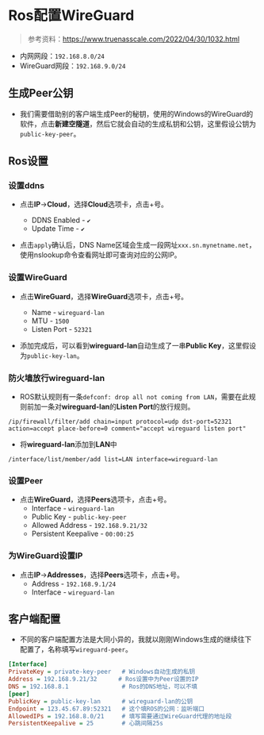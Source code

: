 # Ros配置WireGuard

> 参考资料：<https://www.truenasscale.com/2022/04/30/1032.html>

+ 内网网段：```192.168.8.0/24```
+ WireGuard网段：```192.168.9.0/24```

## 生成Peer公钥

+ 我们需要借助别的客户端生成Peer的秘钥，使用的Windows的WireGuard的软件，点击**新建空隧道**，然后它就会自动的生成私钥和公钥，这里假设公钥为```public-key-peer```。

## Ros设置

### 设置ddns

+ 点击**IP**->**Cloud**，选择**Cloud**选项卡，点击+号。
  + DDNS Enabled - ```✔```
  + Update Time - ```✔```

+ 点击```apply```确认后，DNS Name区域会生成一段网址```xxx.sn.mynetname.net```，使用nslookup命令查看网址即可查询对应的公网IP。

### 设置WireGuard

+ 点击**WireGuard**，选择**WireGuard**选项卡，点击+号。
  + Name - ```wireguard-lan```
  + MTU - ```1500```
  + Listen Port - ```52321```

+ 添加完成后，可以看到**wireguard-lan**自动生成了一串**Public Key**，这里假设为```public-key-lan```。

### 防火墙放行wireguard-lan

+ ROS默认规则有一条```defconf: drop all not coming from LAN```，需要在此规则前加一条对**wireguard-lan**的**Listen Port**的放行规则。

```shell
/ip/firewall/filter/add chain=input protocol=udp dst-port=52321 action=accept place-before=0 comment="accept wireguard listen port"
```

+ 将**wireguard-lan**添加到**LAN**中

```shell
/interface/list/member/add list=LAN interface=wireguard-lan
```

### 设置Peer

+ 点击**WireGuard**，选择**Peers**选项卡，点击+号。
  + Interface - ```wireguard-lan```
  + Public Key - ```public-key-peer```
  + Allowed Address - ```192.168.9.21/32```
  + Persistent Keepalive - ```00:00:25```

### 为WireGuard设置IP

+ 点击**IP**->**Addresses**，选择**Peers**选项卡，点击+号。
  + Address - ```192.168.9.1/24```
  + Interface - ```wireguard-lan```

## 客户端配置

+ 不同的客户端配置方法是大同小异的，我就以刚刚Windows生成的继续往下配置了，名称填写```wireguard-peer```。

```ini
[Interface]
PrivateKey = private-key-peer   # Windows自动生成的私钥
Address = 192.168.9.21/32      # Ros设置中为Peer设置的IP
DNS = 192.168.8.1               # Ros的DNS地址，可以不填
[peer]
PublicKey = public-key-lan      # wireguard-lan的公钥
Endpoint = 123.45.67.89:52321   # 这个填ROS的公网：监听端口
AllowedIPs = 192.168.8.0/21     # 填写需要通过WireGuard代理的地址段
PersistentKeepalive = 25        # 心跳间隔25s
```
